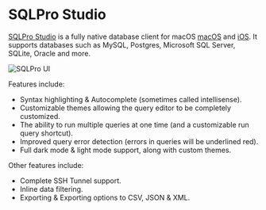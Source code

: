 # SQLPro Studio

[SQLPro Studio](https://sqlprostudio.com/) is a fully native database client for macOS [macOS](https://sqlprostudio.com/) and [iOS](https://apps.apple.com/app/sqlpro-studio-database-client/id1273366668). It supports databases such as MySQL, Postgres, Microsoft SQL Server, SQLite, Oracle and more.

<img src="/kb/en/sqlpro-studio/+image/SQLProUI" alt="SQLPro UI" title="SQLPro UI">

Features include:

- Syntax highlighting &amp; Autocomplete (sometimes called intellisense).
- Customizable themes allowing the query editor to be completely customized.
- The ability to run multiple queries at one time (and a customizable run query shortcut).
- Improved query error detection (errors in queries will be underlined red).
- Full dark mode &amp; light mode support, along with custom themes.

Other features include:

- Complete SSH Tunnel support.
- Inline data filtering.
- Exporting &amp; Exporting options to CSV, JSON &amp; XML.